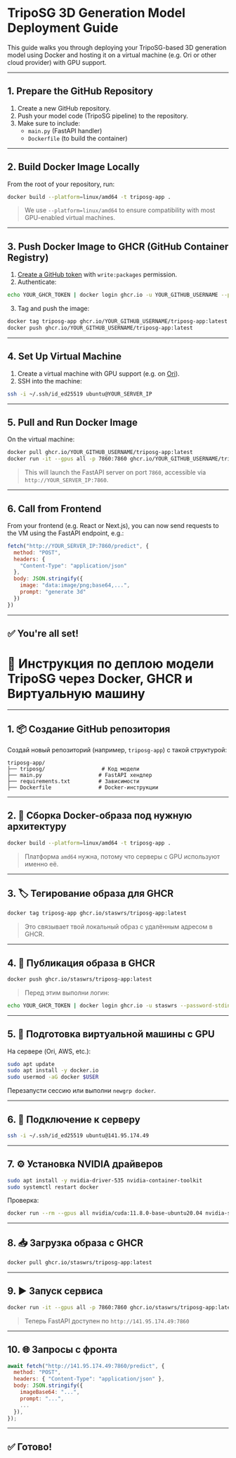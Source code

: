 
# TripoSG 3D Generation Model Deployment Guide

This guide walks you through deploying your TripoSG-based 3D generation model using Docker and hosting it on a virtual machine (e.g. Ori or other cloud provider) with GPU support.

---

## 1. Prepare the GitHub Repository

1. Create a new GitHub repository.
2. Push your model code (TripoSG pipeline) to the repository.
3. Make sure to include:
   - `main.py` (FastAPI handler)
   - `Dockerfile` (to build the container)

---

## 2. Build Docker Image Locally

From the root of your repository, run:

```bash
docker build --platform=linux/amd64 -t triposg-app .
```

> We use `--platform=linux/amd64` to ensure compatibility with most GPU-enabled virtual machines.

---

## 3. Push Docker Image to GHCR (GitHub Container Registry)

1. [Create a GitHub token](https://github.com/settings/tokens) with `write:packages` permission.
2. Authenticate:

```bash
echo YOUR_GHCR_TOKEN | docker login ghcr.io -u YOUR_GITHUB_USERNAME --password-stdin
```

3. Tag and push the image:

```bash
docker tag triposg-app ghcr.io/YOUR_GITHUB_USERNAME/triposg-app:latest
docker push ghcr.io/YOUR_GITHUB_USERNAME/triposg-app:latest
```

---

## 4. Set Up Virtual Machine

1. Create a virtual machine with GPU support (e.g. on [Ori](https://ori.co/)).
2. SSH into the machine:

```bash
ssh -i ~/.ssh/id_ed25519 ubuntu@YOUR_SERVER_IP
```

---

## 5. Pull and Run Docker Image

On the virtual machine:

```bash
docker pull ghcr.io/YOUR_GITHUB_USERNAME/triposg-app:latest
docker run -it --gpus all -p 7860:7860 ghcr.io/YOUR_GITHUB_USERNAME/triposg-app:latest
```

> This will launch the FastAPI server on port `7860`, accessible via `http://YOUR_SERVER_IP:7860`.

---

## 6. Call from Frontend

From your frontend (e.g. React or Next.js), you can now send requests to the VM using the FastAPI endpoint, e.g.:

```js
fetch("http://YOUR_SERVER_IP:7860/predict", {
  method: "POST",
  headers: {
    "Content-Type": "application/json"
  },
  body: JSON.stringify({
    image: "data:image/png;base64,...",
    prompt: "generate 3d"
  })
})
```

---

## ✅ You're all set!









# 🚀 Инструкция по деплою модели TripoSG через Docker, GHCR и Виртуальную машину

---

## 1. 📦 Создание GitHub репозитория

Создай новый репозиторий (например, `triposg-app`) с такой структурой:

```
triposg-app/
├── triposg/                  # Код модели
├── main.py                  # FastAPI хендлер
├── requirements.txt         # Зависимости
├── Dockerfile               # Docker-инструкции
```

---

## 2. 🧱 Сборка Docker-образа под нужную архитектуру

```bash
docker build --platform=linux/amd64 -t triposg-app .
```

> Платформа `amd64` нужна, потому что серверы с GPU используют именно её.

---

## 3. 🏷️ Тегирование образа для GHCR

```bash
docker tag triposg-app ghcr.io/staswrs/triposg-app:latest
```

> Это связывает твой локальный образ с удалённым адресом в GHCR.

---

## 4. 🚀 Публикация образа в GHCR

```bash
docker push ghcr.io/staswrs/triposg-app:latest
```

> Перед этим выполни логин:
```bash
echo YOUR_GHCR_TOKEN | docker login ghcr.io -u staswrs --password-stdin
```

---

## 5. 🔧 Подготовка виртуальной машины с GPU

На сервере (Ori, AWS, etc.):

```bash
sudo apt update
sudo apt install -y docker.io
sudo usermod -aG docker $USER
```

Перезапусти сессию или выполни `newgrp docker`.

---

## 6. 🔐 Подключение к серверу

```bash
ssh -i ~/.ssh/id_ed25519 ubuntu@141.95.174.49
```

---

## 7. ⚙️ Установка NVIDIA драйверов

```bash
sudo apt install -y nvidia-driver-535 nvidia-container-toolkit
sudo systemctl restart docker
```

Проверка:

```bash
docker run --rm --gpus all nvidia/cuda:11.8.0-base-ubuntu20.04 nvidia-smi
```

---

## 8. 📥 Загрузка образа с GHCR

```bash
docker pull ghcr.io/staswrs/triposg-app:latest
```

---

## 9. ▶️ Запуск сервиса

```bash
docker run -it --gpus all -p 7860:7860 ghcr.io/staswrs/triposg-app:latest
```

> Теперь FastAPI доступен по `http://141.95.174.49:7860`

---

## 10. 🌐 Запросы с фронта

```js
await fetch("http://141.95.174.49:7860/predict", {
  method: "POST",
  headers: { "Content-Type": "application/json" },
  body: JSON.stringify({
    imageBase64: "...",
    prompt: "...",
    ...
  }),
});
```

---

## ✅ Готово!


